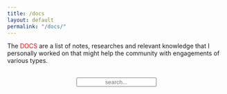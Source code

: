 ```yaml
---
title: /docs
layout: default
permalink: "/docs/"
---
```


<style>
input:focus::placeholder {color: transparent} 
</style>

<p style="display:inline;">The <div style="color:red;display:inline;">DOCS</div> are a list of notes, researches and relevant knowledge that I personally worked on that might help the community with engagements of various types.</p>
&nbsp;
<!-- Html Elements for Search -->
<div id="search-container" style="text-align: center;" display="inline;">
<input type="text" id="search-input" placeholder="search..." style="text-align: center;" display="inline;">
<ul id="results-container"></ul>
</div>

<!-- Script pointing to search-script.js -->
<script src="/js/search-script.js" type="text/javascript"></script>

<!-- Configuration -->

<script>
SimpleJekyllSearch({
  searchInput: document.getElementById('search-input'),
  resultsContainer: document.getElementById('results-container'),
  json: '/search.json'
})
</script>

&nbsp;

